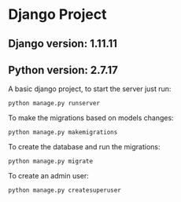 # Django Project

## Django version: 1.11.11

## Python version: 2.7.17

A basic django project, to start the server just run:

`python manage.py runserver`

To make the migrations based on models changes:

`python manage.py makemigrations`

To create the database and run the migrations:

`python manage.py migrate`

To create an admin user:

`python manage.py createsuperuser`
